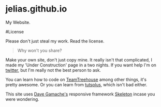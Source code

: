 jelias.github.io
================

My Website.

#License

Please don't just steal my work. Read the license.

> Why won't you share?

Make your own site, don't just copy mine. It really isn't that complicated, I made my 'Under Construction' page in a two nights. If you want help I'm on [twitter](http://twitter.com/_jelias_), but I'm really not the best person to ask.

You can learn how to code on [TeamTreehouse](http://referrals.trhou.se/jacobelias) among other things, it's pretty awesome. Or you can learn from [tutsplus](https://courses.tutsplus.com/free/), which isn't bad either.

This site uses [Dave Gamache's](https://github.com/dhg) responsive framework [Skeleton](http://www.getskeleton.com/) incase you were wondering.
